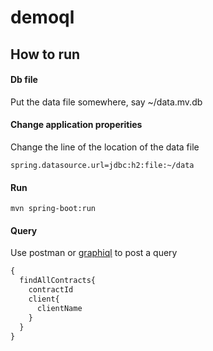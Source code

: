# demoql

## How to run

#### Db file

Put the data file somewhere, say ~/data.mv.db

#### Change application properities

Change the line of the location of the data file

```
spring.datasource.url=jdbc:h2:file:~/data
```

#### Run

```
mvn spring-boot:run
```

#### Query

Use postman or [graphiql](https://www.electronjs.org/apps/graphiql) to post a query

``` graphql
{
  findAllContracts{
    contractId
    client{
      clientName
    }
  }
}
```